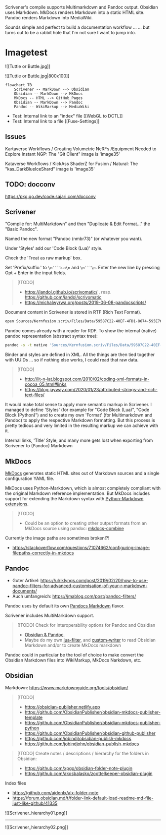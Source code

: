 Scrivener's compile supports Multimarkdown and Pandoc output.
Obsidian uses Markdown.
MkDocs renders Markdown into a static HTML site.
Pandoc renders Markdown into MediaWiki.

Sounds simple and perfect to build a documentation workflow ...
... but turns out to be a rabbit hole that I'm not sure I want to jump into.


# Imagetest

![[Tuttle or Buttle.jpg]]

![[Tuttle or Buttle.jpg|800x100]]




```mermaid
flowchart TB
    Scrivener -- MarkDown --> Obsidian
    Obsidian -- MarkDown --> MkDocs
    MkDocs -- HTML --> GitHub_Pages
    Obsidian -- MarkDown --> Pandoc
    Pandoc -- WikiMarkup --> MediaWiki
```


- Test: Internal link to an "index" file [[WebGL to DCTL]]
- Test: Internal link to a file [[Fuse-Settings]]

## Issues 

Kartaverse Workflows / Creating Volumetric NeRFs /Equipment Needed to Explore Instant NGP:
The "Git Client" image is 'image35'

Kataverse Workflows / KickAss ShaderZ for Fusion / Natural:
The "kas_DarkBlueIceShard" image is 'image35'




## TODO: docconv

https://pkg.go.dev/code.sajari.com/docconv



## Scrivener

"Compile for: MultiMarkdown" and then "Duplicate & Edit Format..." the "Basic Pandoc".

Named the new format "Pandoc (nmbr73)" (or whatever you want).

Under 'Styles' add our 'Code Block (Lua)' style.

Check the 'Treat as raw markup' box.

Set 'Prefix/suffix:' to `\n```lua\n` and `\n```\n`. Enter the new line by pressing Opt + Enter in the input fields.

<!--
For non-code but still block styles fenced blocks (resulting in a 'Div') could make sense; here it would be:
`\n::: {custom-style="Code Block (Lua)"} :::\n` and `\n:::\n`
-->

> [!TODO]
> - https://iandol.github.io/scrivomatic/ , resp. https://github.com/iandol/scrivomatic
> - https://michalwyrwa.org/posts/2019-06-08-pandocscripts/

Document content in Scrivener is stored in RTF (Rich Text Format).
```sh
open Sources/Kernfusion.scriv/Files/Data/59587C22-40EF-4FD1-8674-595E763625CB/content.rtf
```

Pandoc comes already with a reader for RDF. To show the internal (native) pandoc representation (abstract syntax tree):
```sh
pandoc -s -t native 'Sources/Kernfusion.scriv/Files/Data/59587C22-40EF-4FD1-8674-595E763625CB/content.rtf'
```

Binder and styles are defined in XML. All the things are then tied together with UUIDs ... so if nothing else works, I could read that raw data.

> [!TODO]
> - http://lit-n-lat.blogspot.com/2010/02/coding-xml-formats-in-cocoa_05.html#links
> - https://blog.jayway.com/2020/01/23/attributed-strings-and-rich-text-files/

It would make total sense to apply more semantic markup in Scrivener. I managed to define 'Styles' (for example for "Code Block (Lua)", "Code Block (Python)") and to create my own 'Format' (for Multimarkdown and Pandoc) to apply the respective Markdown formatting. But this process is pretty tedious and very limited in the resulting markup we can achieve with it.

Internal links, 'Title' Style, and many more gets lost when exporting from Scrivener to (Pandoc) Markdown


## MkDocs

[MkDocs](https://www.mkdocs.org) generates static HTML sites out of Markdown sources and a single configuration YAML file.

MkDocs uses Python-Markdown, which is almost completely compliant with the original Markdown reference implementation. But MkDocs includes support for extending the Markdown syntax with [Python-Markdown extensions](https://python-markdown.github.io/extensions/).

> [!TODO]
> - Could be an option to creating other output formats from an MkDocs source using pandoc: [mkdocs-combine](https://twardoch.github.io/mkdocs-combine/)


Currently the image paths are sometimes broken!?!

- https://stackoverflow.com/questions/71074662/configuring-image-filepaths-correctly-in-mkdocs




## Pandoc

- Guter Artikel: https://ulriklyngs.com/post/2019/02/20/how-to-use-pandoc-filters-for-advanced-customisation-of-your-r-markdown-documents/
- Auch umfangreich: https://jmablog.com/post/pandoc-filters/

Pandoc uses by default its own [Pandocs Markdown](https://pandoc.org/MANUAL.html#pandocs-markdown) flavor.

Scrivener includes MultiMarkdown support.

> [!TODO] Check for interoperability options for Pandoc and Obsidian
> - [Obsidian & Pandoc](https://medium.com/@nicfab/obsidian-part-3-pandoc-87459fda89a5).
> - Maybe do my own [lua-filter](https://pandoc.org/lua-filters.html), and [custom-writer](https://pandoc.org/custom-writers.html) to read Obsidian Markdown and/or to create MkDocs markdown

Pandoc could in particular be the tool of choice to make convert the Obsidian Markdown files into WikiMarkup, MkDocs Narkdown, etc.



## Obsidian

Markdown: https://www.markdownguide.org/tools/obsidian/

> [!TODO]
> - https://obsidian-publisher.netlify.app
> - https://github.com/ObsidianPublisher/obsidian-mkdocs-publisher-template
> - https://github.com/ObsidianPublisher/obsidian-mkdocs-publisher-python
> - https://github.com/ObsidianPublisher/obsidian-github-publisher
> - https://github.com/jobindj/obsidian-publish-mkdocs
> - https://github.com/jobindjohn/obsidian-publish-mkdocs


> [!TODO] Create notes / descriptions / hierarchy for the folders in Obsidian:
> - https://github.com/xpgo/obsidian-folder-note-plugin
> - https://github.com/akosbalasko/zoottelkeeper-obsidian-plugin

Index files
- https://github.com/aidenlx/alx-folder-note
- https://forum.obsidian.md/t/folder-link-default-load-readme-md-file-just-like-github/41335


![[Scrivener_hierarchy01.png]]

-----

![[Scrivener_hierarchy02.png]]

